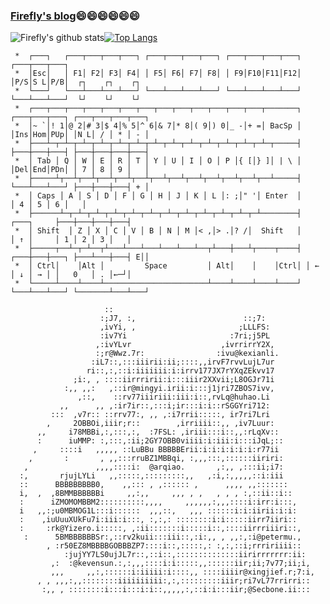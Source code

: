 <!--### Hello world 👋-->

### [Firefly's blog](https://sourcegraph.com/github.com/Fierygit/notepad/-/blob/README.md)😄😄😄😄😄😄

![Firefly's github stats](https://github-readme-stats.vercel.app/api?username=Fierygit&show_icons=true&theme=radical)[![Top Langs](https://github-readme-stats.vercel.app/api/top-langs/?username=Fierygit&layout=compact)](https://github.com/anuraghazra/github-readme-stats)


```
 *  ┌───┐   ┌───┬───┬───┬───┐ ┌───┬───┬───┬───┐ ┌───┬───┬───┬───┐ ┌───┬───┬───┐
 *  │Esc│   │ F1│ F2│ F3│ F4│ │ F5│ F6│ F7│ F8│ │ F9│F10│F11│F12│ │P/S│S L│P/B│  ┌┐    ┌┐    ┌┐
 *  └───┘   └───┴───┴───┴───┘ └───┴───┴───┴───┘ └───┴───┴───┴───┘ └───┴───┴───┘  └┘    └┘    └┘
 *  ┌───┬───┬───┬───┬───┬───┬───┬───┬───┬───┬───┬───┬───┬───────┐ ┌───┬───┬───┐ ┌───┬───┬───┬───┐
 *  │~ `│! 1│@ 2│# 3│$ 4│% 5│^ 6│& 7│* 8│( 9│) 0│_ -│+ =│ BacSp │ │Ins│Hom│PUp│ │N L│ / │ * │ - │
 *  ├───┴─┬─┴─┬─┴─┬─┴─┬─┴─┬─┴─┬─┴─┬─┴─┬─┴─┬─┴─┬─┴─┬─┴─┬─┴─┬─────┤ ├───┼───┼───┤ ├───┼───┼───┼───┤
 *  │ Tab │ Q │ W │ E │ R │ T │ Y │ U │ I │ O │ P │{ [│} ]│ | \ │ │Del│End│PDn│ │ 7 │ 8 │ 9 │   │
 *  ├─────┴┬──┴┬──┴┬──┴┬──┴┬──┴┬──┴┬──┴┬──┴┬──┴┬──┴┬──┴┬──┴─────┤ └───┴───┴───┘ ├───┼───┼───┤ + │
 *  │ Caps │ A │ S │ D │ F │ G │ H │ J │ K │ L │: ;│" '│ Enter  │               │ 4 │ 5 │ 6 │   │
 *  ├──────┴─┬─┴─┬─┴─┬─┴─┬─┴─┬─┴─┬─┴─┬─┴─┬─┴─┬─┴─┬─┴─┬─┴────────┤     ┌───┐     ├───┼───┼───┼───┤
 *  │ Shift  │ Z │ X │ C │ V │ B │ N │ M │< ,│> .│? /│  Shift   │     │ ↑ │     │ 1 │ 2 │ 3 │   │
 *  ├─────┬──┴─┬─┴──┬┴───┴───┴───┴───┴───┴──┬┴───┼───┴┬────┬────┤ ┌───┼───┼───┐ ├───┴───┼───┤ E││
 *  │ Ctrl│    │Alt │         Space         │ Alt│    │    │Ctrl│ │ ← │ ↓ │ → │ │   0   │ . │←─┘│
 *  └─────┴────┴────┴───────────────────────┴────┴────┴────┴────┘ └───┴───┴───┘ └───────┴───┴───┘
```

                         ::
                        :;J7, :,                        ::;7:
                        ,ivYi, ,                       ;LLLFS:
                        :iv7Yi                       :7ri;j5PL
                       ,:ivYLvr                    ,ivrrirrY2X,
                       :;r@Wwz.7r:                :ivu@kexianli.
                      :iL7::,:::iiirii:ii;::::,,irvF7rvvLujL7ur
                     ri::,:,::i:iiiiiii:i:irrv177JX7rYXqZEkvv17
                  ;i:, , ::::iirrririi:i:::iiir2XXvii;L8OGJr71i
                :,, ,,:   ,::ir@mingyi.irii:i:::j1jri7ZBOS7ivv,
                   ,::,    ::rv77iiiriii:iii:i::,rvLq@huhao.Li
               ,,      ,, ,:ir7ir::,:::i;ir:::i:i::rSGGYri712:
             :::  ,v7r:: ::rrv77:, ,, ,:i7rrii:::::, ir7ri7Lri
            ,     2OBBOi,iiir;r::        ,irriiii::,, ,iv7Luur:
          ,,     i78MBBi,:,:::,:,  :7FSL: ,iriii:::i::,,:rLqXv::
          :      iuMMP: :,:::,:ii;2GY7OBB0viiii:i:iii:i:::iJqL;::
         ,     ::::i   ,,,,, ::LuBBu BBBBBErii:i:i:i:i:i:i:r77ii
        ,       :       , ,,:::rruBZ1MBBqi, :,,,:::,::::::iiriri:
       ,               ,,,,::::i:  @arqiao.       ,:,, ,:::ii;i7:
      :,       rjujLYLi   ,,:::::,:::::::::,,   ,:i,:,,,,,::i:iii
      ::      BBBBBBBBB0,    ,,::: , ,:::::: ,      ,,,, ,,:::::::
      i,  ,  ,8BMMBBBBBBi     ,,:,,     ,,, , ,   , , , :,::ii::i::
      :      iZMOMOMBBM2::::::::::,,,,     ,,,,,,:,,,::::i:irr:i:::,
      i   ,,:;u0MBMOG1L:::i::::::  ,,,::,   ,,, ::::::i:i:iirii:i:i:
      :    ,iuUuuXUkFu7i:iii:i:::, :,:,: ::::::::i:i:::::iirr7iiri::
      :     :rk@Yizero.i:::::, ,:ii:::::::i:::::i::,::::iirrriiiri::,
       :      5BMBBBBBBSr:,::rv2kuii:::iii::,:i:,, , ,,:,:i@petermu.,
            , :r50EZ8MBBBBGOBBBZP7::::i::,:::::,: :,:,::i;rrririiii::
                :jujYY7LS0ujJL7r::,::i::,::::::::::::::iirirrrrrrr:ii:
             ,:  :@kevensun.:,:,,,::::i:i:::::,,::::::iir;ii;7v77;ii;i,
             ,,,     ,,:,::::::i:iiiii:i::::,, ::::iiiir@xingjief.r;7:i,
          , , ,,,:,,::::::::iiiiiiiiii:,:,:::::::::iiir;ri7vL77rrirri::
           :,, , ::::::::i:::i:::i:i::,,,,,:,::i:i:::iir;@Secbone.ii::: 


<!--
**Fierygit/Fierygit** is a ✨ _special_ ✨ repository because its `README.md` (this file) appears on your GitHub profile.

Here are some ideas to get you started:

- 🔭 I’m currently working on ...
- 🌱 I’m currently learning ...
- 👯 I’m looking to collaborate on ...
- 🤔 I’m looking for help with ...
- 💬 Ask me about ...
- 📫 How to reach me: ...
- 😄 Pronouns: ...
- ⚡ Fun fact: ...
-->
